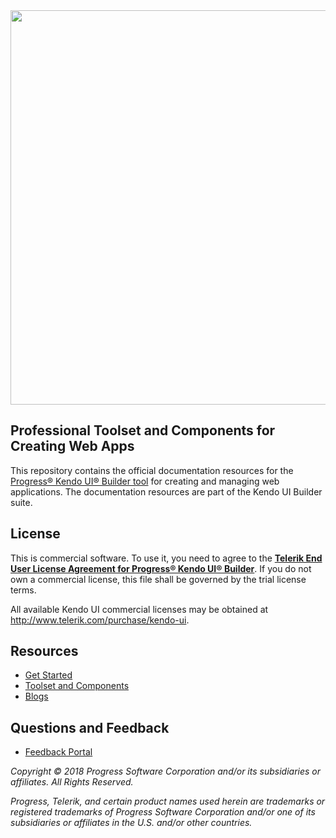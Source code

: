 <a href="https://www.telerik.com/kendo-ui-builder/" target="_blank">
<img width="631" src="https://www.telerik.com/kendo-ui-builder/npm-banner.svg">
</a>

## Professional Toolset and Components for Creating Web Apps

This repository contains the official documentation resources for the [Progress® Kendo UI® Builder tool](https://www.telerik.com/kendo-ui-builder/) for creating and managing web applications. The documentation resources are part of the Kendo UI Builder suite.

## License

This is commercial software. To use it, you need to agree to the [**Telerik End User License Agreement for Progress® Kendo UI® Builder**](https://www.telerik.com/purchase/license-agreements). If you do not own a commercial license, this file shall be governed by the trial license terms.

All available Kendo UI commercial licenses may be obtained at http://www.telerik.com/purchase/kendo-ui.

## Resources

- [Get Started](https://www.telerik.com/kendo-ui-builder/getting-started)
- [Toolset and Components](https://www.telerik.com/kendo-ui-builder/documentation)
- [Blogs](http://www.telerik.com/blogs/kendo-ui)

## Questions and Feedback

- [Feedback Portal](http://kendoui-feedback.telerik.com/forums/912307-kendo-ui-builder)

*Copyright © 2018 Progress Software Corporation and/or its subsidiaries or affiliates. All Rights Reserved.*

*Progress, Telerik, and certain product names used herein are trademarks or registered trademarks of Progress Software Corporation and/or one of its subsidiaries or affiliates in the U.S. and/or other countries.*
